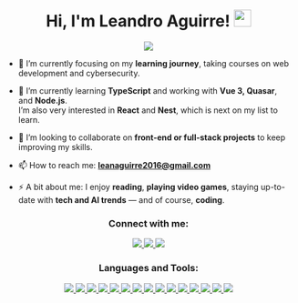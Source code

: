 <h1 align="center">
Hi, I'm Leandro Aguirre!
	<a href="https://github.com/leacarp" target="_self">
		<img src="https://media.giphy.com/media/hvRJCLFzcasrR4ia7z/giphy.gif" width="30">
	</a>
</h1>

<p align="center">
	<a href="https://github.com/leacarp">
		<img src="https://readme-typing-svg.herokuapp.com?lines=Programming+Student;Future+Web+Developer;Cybersecurity+Enthusiast;Always+learning+and+growing&center=true&width=450&height=45">
	</a>
</p>

- 🔭 I’m currently focusing on my **learning journey**, taking courses on web development and cybersecurity.

- 🌱 I’m currently learning **TypeScript** and working with **Vue 3, Quasar**, and **Node.js**.  
  I’m also very interested in **React** and **Nest**, which is next on my list to learn.

- 👯 I’m looking to collaborate on **front-end or full-stack projects** to keep improving my skills.

- 📫 How to reach me: **leanaguirre2016@gmail.com**

- ⚡ A bit about me: I enjoy **reading**, **playing video games**, staying up-to-date with **tech and AI trends** — and of course, **coding**.

<h3 align="center">Connect with me:</h3>
<div align="center">

<p align="center">
  <a href="mailto:leanaguirre2016@gmail.com">
    <img src="https://skillicons.dev/icons?i=gmail" />
  </a>
  <a href="https://www.linkedin.com/in/leandro-aguirre/">
    <img src="https://skillicons.dev/icons?i=linkedin" />
  </a>
  <a href="https://www.instagram.com/leaaguirre_/">
    <img src="https://skillicons.dev/icons?i=instagram" />
  </a>
</p>
  
</div>

<h3 align="center">Languages and Tools:</h3>
<div align="center">
<p align="center">
  <a href="https://skillicons.dev">
    <img src="https://skillicons.dev/icons?i=html" />
    <img src="https://skillicons.dev/icons?i=css" />
    <img src="https://skillicons.dev/icons?i=js" />
    <img src="https://skillicons.dev/icons?i=ts" />
    <img src="https://skillicons.dev/icons?i=vuejs" />
    <img src="https://skillicons.dev/icons?i=nodejs" />
    <img src="https://skillicons.dev/icons?i=mongodb" />
    <img src="https://skillicons.dev/icons?i=cs" />
    <img src="https://skillicons.dev/icons?i=dotnet" />
    <img src="https://skillicons.dev/icons?i=npm" />
    <img src="https://skillicons.dev/icons?i=postman" />
    <img src="https://skillicons.dev/icons?i=git" />
    <img src="https://skillicons.dev/icons?i=github" />
    <img src="https://skillicons.dev/icons?i=vscode" />
    <img src="https://skillicons.dev/icons?i=visualstudio" />
  </a>
</p>
</div>
